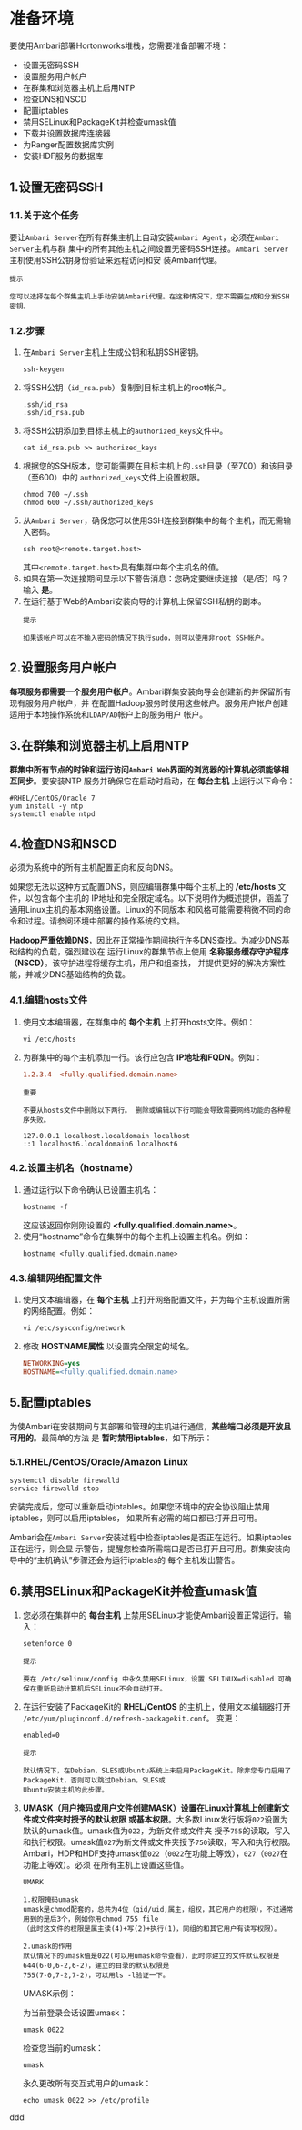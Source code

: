 准备环境
================================================================================
要使用Ambari部署Hortonworks堆栈，您需要准备部署环境：
+ 设置无密码SSH
+ 设置服务用户帐户
+ 在群集和浏览器主机上启用NTP
+ 检查DNS和NSCD
+ 配置iptables
+ 禁用SELinux和PackageKit并检查umask值
+ 下载并设置数据库连接器
+ 为Ranger配置数据库实例
+ 安装HDF服务的数据库

## 1.设置无密码SSH

### 1.1.关于这个任务
要让`Ambari Server`在所有群集主机上自动安装`Ambari Agent`，必须在`Ambari Server`主机与群
集中的所有其他主机之间设置无密码SSH连接。`Ambari Server`主机使用SSH公钥身份验证来远程访问和安
装Ambari代理。
```
提示

您可以选择在每个群集主机上手动安装Ambari代理。在这种情况下，您不需要生成和分发SSH密钥。
```

### 1.2.步骤
1. 在`Ambari Server`主机上生成公钥和私钥SSH密钥。
    ```shell
    ssh-keygen
    ```
2. 将SSH公钥（`id_rsa.pub`）复制到目标主机上的root帐户。
    ```shell
    .ssh/id_rsa
    .ssh/id_rsa.pub
    ```
3. 将SSH公钥添加到目标主机上的`authorized_keys`文件中。
    ```shell
    cat id_rsa.pub >> authorized_keys
    ```
4. 根据您的SSH版本，您可能需要在目标主机上的`.ssh`目录（至700）和该目录（至600）中的
`authorized_keys`文件上设置权限。
    ```shell
    chmod 700 ~/.ssh
    chmod 600 ~/.ssh/authorized_keys
    ```
5. 从`Ambari Server`，确保您可以使用SSH连接到群集中的每个主机，而无需输入密码。
    ```shell
    ssh root@<remote.target.host>
    ```
    其中`<remote.target.host>`具有集群中每个主机名的值。
6. 如果在第一次连接期间显示以下警告消息：您确定要继续连接（是/否）吗？输入 **是**。
7. 在运行基于Web的Ambari安装向导的计算机上保留SSH私钥的副本。
    ```
    提示

    如果该帐户可以在不输入密码的情况下执行sudo，则可以使用非root SSH帐户。
    ```

## 2.设置服务用户帐户
**每项服务都需要一个服务用户帐户**。Ambari群集安装向导会创建新的并保留所有现有服务用户帐户，并
在配置Hadoop服务时使用这些帐户。服务用户帐户创建适用于本地操作系统和`LDAP/AD`帐户上的服务用户
帐户。

## 3.在群集和浏览器主机上启用NTP
**群集中所有节点的时钟和运行访问`Ambari Web`界面的浏览器的计算机必须能够相互同步**。要安装NTP
服务并确保它在启动时启动，在 **每台主机** 上运行以下命令：
```shell
#RHEL/CentOS/Oracle 7
yum install -y ntp
systemctl enable ntpd
```

## 4.检查DNS和NSCD
必须为系统中的所有主机配置正向和反向DNS。

如果您无法以这种方式配置DNS，则应编辑群集中每个主机上的 **/etc/hosts** 文件，以包含每个主机的
IP地址和完全限定域名。以下说明作为概述提供，涵盖了通用Linux主机的基本网络设置。Linux的不同版本
和风格可能需要稍微不同的命令和过程。请参阅环境中部署的操作系统的文档。

**Hadoop严重依赖DNS**，因此在正常操作期间执行许多DNS查找。为减少DNS基础结构的负载，强烈建议在
运行Linux的群集节点上使用 **名称服务缓存守护程序（NSCD）**。该守护进程将缓存主机，用户和组查找，
并提供更好的解决方案性能，并减少DNS基础结构的负载。

### 4.1.编辑hosts文件
1. 使用文本编辑器，在群集中的 **每个主机** 上打开hosts文件。例如：
    ```shell
    vi /etc/hosts
    ```
2. 为群集中的每个主机添加一行。该行应包含 **IP地址和FQDN**。例如：
    ```ini
    1.2.3.4  <fully.qualified.domain.name>
    ```
    ```
    重要

    不要从hosts文件中删除以下两行。 删除或编辑以下行可能会导致需要网络功能的各种程序失败。

    127.0.0.1 localhost.localdomain localhost
    ::1 localhost6.localdomain6 localhost6
    ```

### 4.2.设置主机名（hostname）
1. 通过运行以下命令确认已设置主机名：
    ```shell
    hostname -f
    ```
    这应该返回你刚刚设置的 **<fully.qualified.domain.name>**。
2. 使用“hostname”命令在集群中的每个主机上设置主机名。例如：
    ```shell
    hostname <fully.qualified.domain.name>
    ```

### 4.3.编辑网络配置文件
1. 使用文本编辑器，在 **每个主机** 上打开网络配置文件，并为每个主机设置所需的网络配置。例如：
    ```shell
    vi /etc/sysconfig/network
    ```
2. 修改 **HOSTNAME属性** 以设置完全限定的域名。
    ```ini
    NETWORKING=yes
    HOSTNAME=<fully.qualified.domain.name>
    ```

## 5.配置iptables
为使Ambari在安装期间与其部署和管理的主机进行通信，**某些端口必须是开放且可用的**。最简单的方法
是 **暂时禁用iptables**，如下所示：

### 5.1.RHEL/CentOS/Oracle/Amazon Linux
```shell
systemctl disable firewalld
service firewalld stop
```
安装完成后，您可以重新启动iptables。如果您环境中的安全协议阻止禁用iptables，则可以启用iptables，
如果所有必需的端口都已打开且可用。

Ambari会在`Ambari Server`安装过程中检查iptables是否正在运行。如果iptables正在运行，则会显
示警告，提醒您检查所需端口是否已打开且可用。群集安装向导中的“主机确认”步骤还会为运行iptables的
每个主机发出警告。

## 6.禁用SELinux和PackageKit并检查umask值
1. 您必须在集群中的 **每台主机** 上禁用SELinux才能使Ambari设置正常运行。输入：
    ```shell
    setenforce 0
    ```
    ```
    提示

    要在 /etc/selinux/config 中永久禁用SELinux，设置 SELINUX=disabled 可确保在重新启动计算机后SELinux不会自动打开。
    ```
2. 在运行安装了PackageKit的 **RHEL/CentOS** 的主机上，使用文本编辑器打开
`/etc/yum/pluginconf.d/refresh-packagekit.conf`。 变更：
    ```shell
    enabled=0
    ```
    ```
    提示

    默认情况下，在Debian，SLES或Ubuntu系统上未启用PackageKit。除非您专门启用了PackageKit，否则可以跳过Debian，SLES或
    Ubuntu安装主机的此步骤。
    ```
3. **UMASK（用户掩码或用户文件创建MASK）设置在Linux计算机上创建新文件或文件夹时授予的默认权限
或基本权限**。大多数Linux发行版将`022`设置为默认的umask值。umask值为`022`，为新文件或文件夹
授予`755`的读取，写入和执行权限。umask值`027`为新文件或文件夹授予`750`读取，写入和执行权限。
Ambari，HDP和HDF支持umask值`022`（`0022`在功能上等效），`027`（`0027`在功能上等效）。必须
在所有主机上设置这些值。
    ```
    UMARK

    1.权限掩码umask
    umask是chmod配套的，总共为4位（gid/uid,属主，组权，其它用户的权限），不过通常用到的是后3个，例如你用chmod 755 file
    （此时这文件的权限是属主读(4)+写(2)+执行(1)，同组的和其它用户有读写权限）。

    2.umask的作用
    默认情况下的umask值是022(可以用umask命令查看），此时你建立的文件默认权限是644(6-0,6-2,6-2)，建立的目录的默认权限是
    755(7-0,7-2,7-2)，可以用ls -l验证一下。
    ```
    UMASK示例：

    为当前登录会话设置umask：
    ```shell
    umask 0022
    ```
    检查您当前的umask：
    ```shell
    umask
    ```
    永久更改所有交互式用户的umask：
    ```shell
    echo umask 0022 >> /etc/profile
    ```





























ddd
